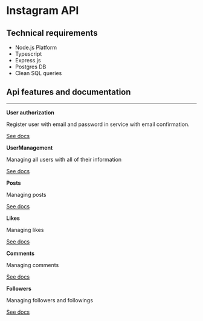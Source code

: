 # Instagram API

## Technical requirements

- Node.js Platform
- Typescript
- Express.js
- Postgres DB
- Clean SQL queries

## Api features and documentation
---
**User authorization**
    
Register user with email and password in service with email confirmation. 

[See docs](./Auth.md)

**UserManagement**

Managing all users with all of their information

[See docs](./UserManagement.md)

**Posts**

Managing posts

[See docs](./Posts.md)

**Likes**

Managing likes

[See docs](./Likes.md)

**Comments**

Managing comments

[See docs](./Comments.md)

**Followers**

Managing followers and followings

[See docs](./Followers.md)